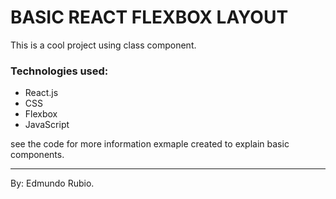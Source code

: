 # BASIC REACT FLEXBOX LAYOUT

This is a cool project using class component.

### Technologies used:
- React.js
- CSS
- Flexbox
- JavaScript

see the code for more information
exmaple created to explain basic components.

---------------------------------------
By: Edmundo Rubio.